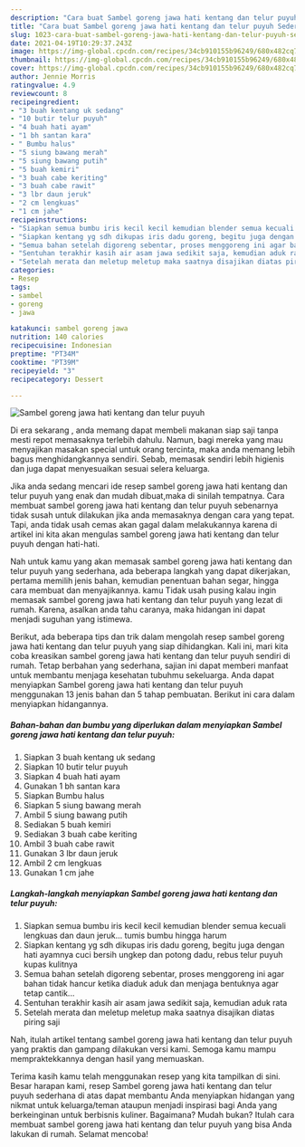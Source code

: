 ```yaml
---
description: "Cara buat Sambel goreng jawa hati kentang dan telur puyuh Sederhana Untuk Jualan"
title: "Cara buat Sambel goreng jawa hati kentang dan telur puyuh Sederhana Untuk Jualan"
slug: 1023-cara-buat-sambel-goreng-jawa-hati-kentang-dan-telur-puyuh-sederhana-untuk-jualan
date: 2021-04-19T10:29:37.243Z
image: https://img-global.cpcdn.com/recipes/34cb910155b96249/680x482cq70/sambel-goreng-jawa-hati-kentang-dan-telur-puyuh-foto-resep-utama.jpg
thumbnail: https://img-global.cpcdn.com/recipes/34cb910155b96249/680x482cq70/sambel-goreng-jawa-hati-kentang-dan-telur-puyuh-foto-resep-utama.jpg
cover: https://img-global.cpcdn.com/recipes/34cb910155b96249/680x482cq70/sambel-goreng-jawa-hati-kentang-dan-telur-puyuh-foto-resep-utama.jpg
author: Jennie Morris
ratingvalue: 4.9
reviewcount: 8
recipeingredient:
- "3 buah kentang uk sedang"
- "10 butir telur puyuh"
- "4 buah hati ayam"
- "1 bh santan kara"
- " Bumbu halus"
- "5 siung bawang merah"
- "5 siung bawang putih"
- "5 buah kemiri"
- "3 buah cabe keriting"
- "3 buah cabe rawit"
- "3 lbr daun jeruk"
- "2 cm lengkuas"
- "1 cm jahe"
recipeinstructions:
- "Siapkan semua bumbu iris kecil kecil kemudian blender semua kecuali lengkuas dan daun jeruk... tumis bumbu hingga harum"
- "Siapkan kentang yg sdh dikupas iris dadu goreng, begitu juga dengan hati ayamnya cuci bersih ungkep dan potong dadu, rebus telur puyuh kupas kulitnya"
- "Semua bahan setelah digoreng sebentar, proses menggoreng ini agar bahan tidak hancur ketika diaduk aduk dan menjaga bentuknya agar tetap cantik..."
- "Sentuhan terakhir kasih air asam jawa sedikit saja, kemudian aduk rata"
- "Setelah merata dan meletup meletup maka saatnya disajikan diatas piring saji"
categories:
- Resep
tags:
- sambel
- goreng
- jawa

katakunci: sambel goreng jawa 
nutrition: 140 calories
recipecuisine: Indonesian
preptime: "PT34M"
cooktime: "PT39M"
recipeyield: "3"
recipecategory: Dessert

---
```



![Sambel goreng jawa hati kentang dan telur puyuh](https://img-global.cpcdn.com/recipes/34cb910155b96249/680x482cq70/sambel-goreng-jawa-hati-kentang-dan-telur-puyuh-foto-resep-utama.jpg)

Di era  sekarang , anda memang dapat membeli makanan siap saji tanpa mesti repot memasaknya terlebih dahulu. Namun, bagi mereka yang mau menyajikan masakan special untuk orang tercinta, maka anda memang lebih bagus menghidangkannya sendiri. Sebab, memasak sendiri lebih higienis dan juga dapat menyesuaikan sesuai selera keluarga.

Jika anda sedang mencari ide resep sambel goreng jawa hati kentang dan telur puyuh yang enak dan mudah dibuat,maka di sinilah tempatnya. Cara membuat sambel goreng jawa hati kentang dan telur puyuh  sebenarnya tidak susah untuk dilakukan jika anda memasaknya dengan cara yang tepat. Tapi, anda tidak usah cemas akan gagal dalam melakukannya 
karena di artikel ini kita akan mengulas sambel goreng jawa hati kentang dan telur puyuh dengan hati-hati.  



Nah untuk kamu yang akan memasak sambel goreng jawa hati kentang dan telur puyuh yang sederhana, ada beberapa langkah yang dapat dikerjakan, pertama memilih jenis bahan, kemudian penentuan bahan segar, hingga cara membuat dan menyajikannya. kamu Tidak usah pusing kalau ingin memasak sambel goreng jawa hati kentang dan telur puyuh yang lezat di rumah. Karena, asalkan anda  tahu caranya, maka hidangan ini dapat menjadi suguhan yang istimewa.

Berikut, ada beberapa tips dan trik dalam mengolah resep sambel goreng jawa hati kentang dan telur puyuh yang siap dihidangkan. Kali ini, mari kita coba kreasikan sambel goreng jawa hati kentang dan telur puyuh sendiri di rumah. Tetap berbahan yang sederhana, sajian ini dapat memberi manfaat untuk membantu menjaga kesehatan tubuhmu sekeluarga. Anda dapat menyiapkan Sambel goreng jawa hati kentang dan telur puyuh menggunakan 13 jenis bahan dan 5 tahap pembuatan. Berikut ini cara dalam menyiapkan hidangannya.

<!--inarticleads1-->

##### Bahan-bahan dan bumbu yang diperlukan dalam menyiapkan Sambel goreng jawa hati kentang dan telur puyuh:

1. Siapkan 3 buah kentang uk sedang
1. Siapkan 10 butir telur puyuh
1. Siapkan 4 buah hati ayam
1. Gunakan 1 bh santan kara
1. Siapkan  Bumbu halus
1. Siapkan 5 siung bawang merah
1. Ambil 5 siung bawang putih
1. Sediakan 5 buah kemiri
1. Sediakan 3 buah cabe keriting
1. Ambil 3 buah cabe rawit
1. Gunakan 3 lbr daun jeruk
1. Ambil 2 cm lengkuas
1. Gunakan 1 cm jahe




<!--inarticleads2-->

##### Langkah-langkah menyiapkan Sambel goreng jawa hati kentang dan telur puyuh:

1. Siapkan semua bumbu iris kecil kecil kemudian blender semua kecuali lengkuas dan daun jeruk... tumis bumbu hingga harum
1. Siapkan kentang yg sdh dikupas iris dadu goreng, begitu juga dengan hati ayamnya cuci bersih ungkep dan potong dadu, rebus telur puyuh kupas kulitnya
1. Semua bahan setelah digoreng sebentar, proses menggoreng ini agar bahan tidak hancur ketika diaduk aduk dan menjaga bentuknya agar tetap cantik...
1. Sentuhan terakhir kasih air asam jawa sedikit saja, kemudian aduk rata
1. Setelah merata dan meletup meletup maka saatnya disajikan diatas piring saji




Nah, itulah artikel tentang  sambel goreng jawa hati kentang dan telur puyuh  yang praktis dan gampang dilakukan versi kami. Semoga kamu mampu mempraktekkannya dengan hasil yang memuaskan. 

Terima kasih kamu telah menggunakan resep yang kita tampilkan di sini. Besar harapan kami, resep  Sambel goreng jawa hati kentang dan telur puyuh sederhana di atas dapat membantu Anda menyiapkan hidangan yang nikmat untuk keluarga/teman ataupun menjadi inspirasi bagi Anda yang berkeinginan untuk berbisnis kuliner. Bagaimana? Mudah bukan? Itulah cara membuat sambel goreng jawa hati kentang dan telur puyuh yang bisa Anda lakukan di rumah. Selamat mencoba!

